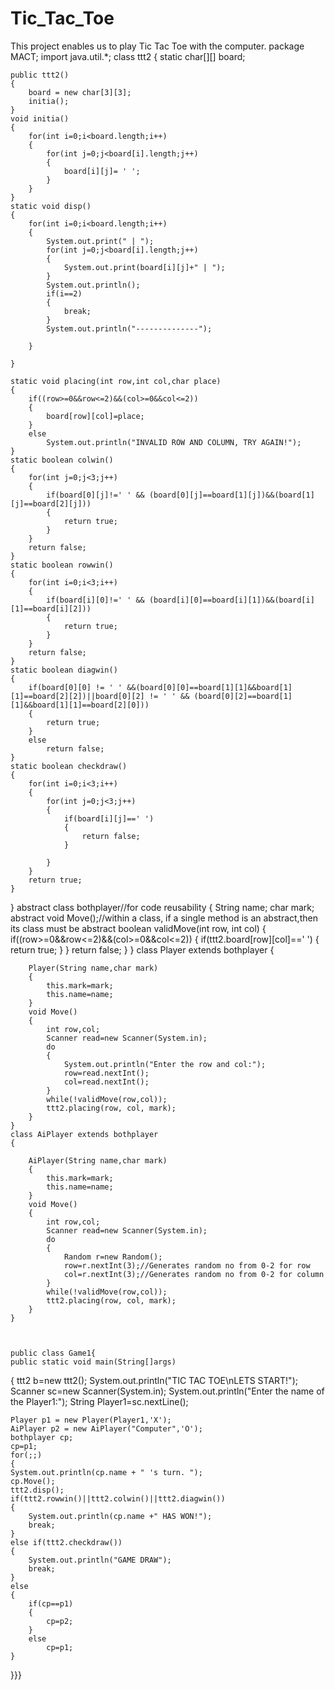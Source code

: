 # Tic_Tac_Toe
This project enables us to play Tic Tac Toe with the computer.
package MACT;
import java.util.*;
class ttt2 
{
	static char[][] board;
	
	public ttt2()
	{
		board = new char[3][3];
		initia();
	}
	void initia()
	{
		for(int i=0;i<board.length;i++)
		{
			for(int j=0;j<board[i].length;j++)
			{
				board[i][j]= ' ';
			}
		}
	}
	static void disp()
	{
		for(int i=0;i<board.length;i++)
		{
			System.out.print(" | ");
			for(int j=0;j<board[i].length;j++)
			{
				System.out.print(board[i][j]+" | ");
			}
			System.out.println();
			if(i==2)
			{
				break;
			}
			System.out.println("--------------");
			
	    }
		
	}
	
	static void placing(int row,int col,char place)
	{
		if((row>=0&&row<=2)&&(col>=0&&col<=2))
		{
			board[row][col]=place;
		}
		else
			System.out.println("INVALID ROW AND COLUMN, TRY AGAIN!");
	}
	static boolean colwin()
	{
		for(int j=0;j<3;j++)
		{
			if(board[0][j]!=' ' && (board[0][j]==board[1][j])&&(board[1][j]==board[2][j]))
			{
				return true;
			}
		}
		return false;
	}
	static boolean rowwin()
	{
		for(int i=0;i<3;i++)
		{
			if(board[i][0]!=' ' && (board[i][0]==board[i][1])&&(board[i][1]==board[i][2]))
			{
				return true;
			}
		}
		return false;
	}
	static boolean diagwin()
	{
		if(board[0][0] != ' ' &&(board[0][0]==board[1][1]&&board[1][1]==board[2][2])||board[0][2] != ' ' && (board[0][2]==board[1][1]&&board[1][1]==board[2][0]))
		{
			return true;
		}
		else
			return false;
	}
	static boolean checkdraw()
	{
		for(int i=0;i<3;i++)
		{
			for(int j=0;j<3;j++)
			{
				if(board[i][j]==' ') 
				{
					return false;
				}
		
			}
		}
		return true;
	}
}
abstract class bothplayer//for code reusability
{
	String name;
	char mark;
	abstract void Move();//within a class, if a single method is an abstract,then its class must be abstract
	boolean validMove(int row, int col)
	{
		if((row>=0&&row<=2)&&(col>=0&&col<=2)) 
		{
			if(ttt2.board[row][col]==' ') 
			{
				return true;
			}
		}
		return false;
	}
}
	class Player extends bothplayer
	{
		
		Player(String name,char mark)
		{
			this.mark=mark;
			this.name=name;
		}
		void Move()
		{
			int row,col;
			Scanner read=new Scanner(System.in);
			do
			{
				System.out.println("Enter the row and col:");
			    row=read.nextInt();
			    col=read.nextInt();
			}
			while(!validMove(row,col));
			ttt2.placing(row, col, mark);
		}
	}
	class AiPlayer extends bothplayer
	{
		
		AiPlayer(String name,char mark)
		{
			this.mark=mark;
			this.name=name;
		}
		void Move()
		{
			int row,col;
			Scanner read=new Scanner(System.in);
			do
			{
				Random r=new Random();
				row=r.nextInt(3);//Generates random no from 0-2 for row
				col=r.nextInt(3);//Generates random no from 0-2 for column
			}
			while(!validMove(row,col));
			ttt2.placing(row, col, mark);
		}
	}
	

	
	public class Game1{
	public static void main(String[]args)
{
	ttt2 b=new ttt2();
	System.out.println("TIC TAC TOE\nLETS START!");
	Scanner sc=new Scanner(System.in);
	System.out.println("Enter the name of the Player1:");
	String Player1=sc.nextLine();

	
	Player p1 = new Player(Player1,'X');
	AiPlayer p2 = new AiPlayer("Computer",'O');
	bothplayer cp;
	cp=p1;
	for(;;)
	{
	System.out.println(cp.name + " 's turn. ");
	cp.Move();
	ttt2.disp();
	if(ttt2.rowwin()||ttt2.colwin()||ttt2.diagwin())
	{
		System.out.println(cp.name +" HAS WON!");
		break;
	}
	else if(ttt2.checkdraw())
	{
		System.out.println("GAME DRAW");
		break;
	}
	else
	{
		if(cp==p1)
		{
			cp=p2;
		}
		else
			cp=p1;
	}
}}}
